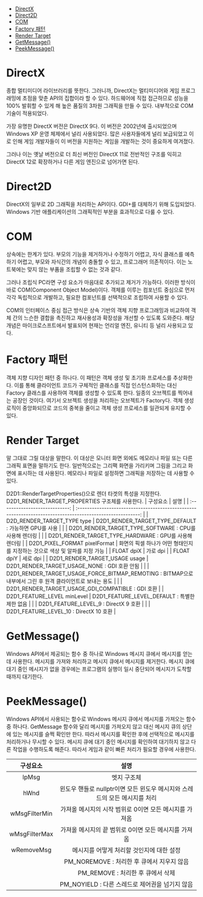 - [DirectX](#directx)
- [Direct2D](#direct2d)
- [COM](#com)
- [Factory 패턴](#factory-패턴)
- [Render Target](#render-target)
- [GetMessage()](#getmessage)
- [PeekMessage()](#peekmessage)

# DirectX
종합 멀티미디어 라이브러리를 뜻한다. 그러니까, DirectX는 멀티미디어와 게임 프로그래밍에 초점을 맞춘 API의 집합이라 할 수 있다. 하드웨어에 직접 접근하므로 성능을 100% 발휘할 수 있게 해 높은 품질의 3차원 그래픽을 만들 수 있다. 내부적으로 COM 기술이 적용되었다.

가장 유명한 DirectX 버전은 DirectX 9다. 이 버전은 2002년에 출시되었으며 Windows XP 운영 체제에서 널리 사용되었다. 많은 사용자들에게 널리 보급되었고 이로 인해 게임 개발자들이 이 버전을 지원하는 게임을 개발하는 것이 중요하게 여겨졌다.

그러나 이는 옛날 버전으로 더 최신 버전인 DirectX 11로 전반적인 구조를 익히고 DirectX 12로 확장하거나 다른 게임 엔진으로 넘어가면 된다.

# Direct2D
DirectX의 일부로 2D 그래픽을 처리하는 API이다. GDI+를 대체하기 위해 도입되었다. Windows 기반 애플리케이션의 그래픽적인 부분을 효과적으로 다룰 수 있다.

# COM
상속에는 한계가 있다. 부모의 기능을 제거하거나 수정하기 어렵고, 자식 클래스를 예측하기 어렵고, 부모와 자식간의 개념이 충돌할 수 있고, 프로그래머 의존적이다. 이는 노트북에는 맞지 않는 부품을 조립할 수 없는 것과 같다. 

그러나 조립식 PC라면 구성 요소가 마음대로 추가되고 제거가 가능하다. 이러한 방식이 바로 COM(Component Object Model)이다. 객체를 이루는 컴포넌트 중심으로 먼저 각각 독립적으로 개발하고, 필요한 컴포넌트를 선택적으로 조립하여 사용할 수 있다.

COM의 인터페이스 중심 접근 방식은 상속 기반의 객체 지향 프로그래밍과 비교하여 객체 간의 느슨한 결합을 촉진하고 재사용성과 확장성을 개선할 수 있도록 도와준다. 해당 개념은 마이크로스프트에서 발표되어 현재는 언리얼 엔진, 유니티 등 널리 사용되고 있다.

# Factory 패턴
객체 지향 디자인 패턴 중 하나다. 이 패턴은 객체 생성 및 초기화 프로세스를 추상화한다. 이를 통해 클라이언트 코드가 구체적인 클래스를 직접 인스턴스화하는 대신 Factory 클래스를 사용하여 객체를 생성할 수 있도록 한다. 일종의 오브젝트를 찍어내는 공장인 것이다. 여기서 오브젝트 생성을 처리하는 오브젝트가 Factory다. 객체 생성 로직이 중앙화되므로 코드의 중복을 줄이고 객체 생성 프로세스를 일관되게 유지할 수 있다.

# Render Target
말 그대로 그릴 대상을 말한다. 이 대상은 모니터 화면 외에도 메모리나 파일 또는 다른 그래픽 표면을 말하기도 한다. 일반적으로는 그리팩 화면을 가리키며 그림을 그리고 화면에 표시하는 데 사용된다. 메모리나 파일로 설정하면 그래픽을 저장하는 데 사용할 수 있다.

D2D1::RenderTargetProperties()으로 렌더 타겟의 특성을 지정한다. D2D1_RENDER_TARGET_PROPERTIES 구조체를 사용한다.
|            구성요소            |                                                    설명                                                    |
| :----------------------------: | :--------------------------------------------------------------------------------------------------------: |
|  D2D_RENDER_TARGET_TYPE type   |                           D2D1_RENDER_TARGET_TYPE_DEFAULT : 가능하면 GPU를 사용                            |
|                                |                           D2D1_RENDER_TARGET_TYPE_SOFTWARE : CPU를 사용해 렌더링                           |
|                                |                           D2D1_RENDER_TARGET_TYPE_HARDWARE : GPU를 사용해 렌더링                           |
| D2D1_PIXEL_FORMAT pixelFormat  |                화면의 픽셀 하나가 어떤 형태인지를 지정하는 것으로 색상 및 알파를 지정 가능                 |
|           FLOAT dpiX           |                                                  가로 dpi                                                  |
|           FLOAT dpiY           |                                                  세로 dpi                                                  |
| D2D1_RENDER_TARGET_USAGE usage |                               D2D1_RENDER_TARGET_USAGE_NONE : GDI 호환 안됨                                |
|                                | D2D1_RENDER_TARGET_USAGE_FORCE_BITMAP_REMOTING : BITMAP으로 내부에서 그린 후 원격 클라이언트로 보내는 용도 |
|                                |                             D2D1_RENDER_TARGET_USAGE_GDI_COMPATIBLE : GDI 호환                             |
|  D2D1_FEATURE_LEVEL minLevel   |                               D2D1_FEATURE_LEVEL_DEFAULT : 특별한 제한 없음                                |
|                                |                                   D2D1_FEATURE_LEVEL_9 : DirectX 9 호환                                    |
|                                |                                  D2D1_FEATURE_LEVEL_10 : DirectX 10 호환                                   |

# GetMessage()
Windows API에서 제공되는 함수 중 하나로 Windows 메시지 큐에서 메시지를 얻는 데 사용한다. 메시지를 가져와 처리하고 메시지 큐에서 메시지를 제거한다. 메시지 큐에 대기 중인 메시지가 없을 경우에는 프로그램의 실행이 일시 중단되어 메시지가 도착할 때까지 대기한다.

# PeekMessage()
Windows API에서 사용되는 함수로 Windows 메시지 큐에서 메시지를 가져오는 함수 중 하나다. GetMessage 함수와 달리 메시지를 가져오지 않고 대신 메시지 큐의 상단에 있는 메시지를 슬쩍 확인만 한다. 따라서 메시지를 확인한 후에 선택적으로 메시지를 처리하거나 무시할 수 있다. 메시지 큐에 대기 중인 메시지를 확인하여 대기하지 않고 다른 작업을 수행하도록 해준다. 따라서 게임과 같이 빠른 처리가 필요할 경우에 사용한다.

|   구성요소    |                                    설명                                    |
| :-----------: | :------------------------------------------------------------------------: |
|     lpMsg     |                                멧지 구조체                                 |
|     hWnd      | 윈도우 핸들로 nullptr이면 모든 윈도우 메시지와 스레드의 모든 메시지를 처리 |
| wMsgFilterMin |           가져올 메시지의 시작 범위로 0이면 모든 메시지를 가져옴           |
| wMsgFilterMax |            가져올 메시지의 끝 범위로 0이면 모든 메시지를 가져옴            |
|  wRemoveMsg   |                 메시지를 어떻게 처리할 것인지에 대한 설정                  |
|               |                 PM_NOREMOVE : 처리한 후 큐에서 지우지 않음                 |
|               |                     PM_REMOVE : 처리한 후 큐에서 삭제                      |
|               |              PM_NOYIELD : 다른 스레드로 제어권을 넘기지 않음               |